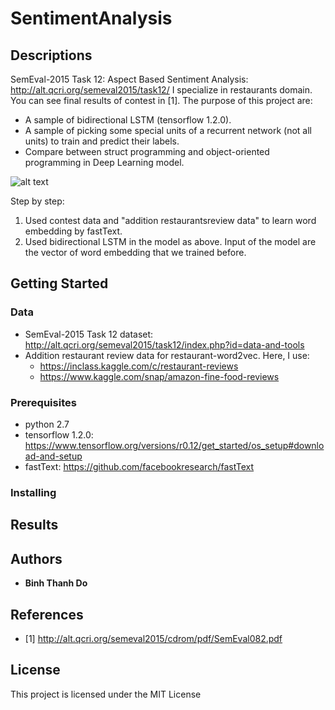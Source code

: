 # SentimentAnalysis

## Descriptions
SemEval-2015 Task 12: Aspect Based Sentiment Analysis: http://alt.qcri.org/semeval2015/task12/
I specialize in restaurants domain. You can see final results of contest in [1].
The purpose of this project are:
* A sample of bidirectional LSTM (tensorflow 1.2.0).
* A sample of picking some special units of a recurrent network (not all units) to train and predict their labels. 
* Compare between struct programming and object-oriented programming in Deep Learning model.

![alt text](https://github.com/peace195/SentimentAnalysis/blob/master/model.png)

Step by step:
1. Used contest data and "addition restaurantsreview data" to learn word embedding by fastText.
2. Used bidirectional LSTM in the model as above. Input of the model are the vector of word embedding that we trained before.

## Getting Started

### Data
* SemEval-2015 Task 12 dataset: http://alt.qcri.org/semeval2015/task12/index.php?id=data-and-tools
* Addition restaurant review data for restaurant-word2vec. Here, I use:
	* https://inclass.kaggle.com/c/restaurant-reviews
	* https://www.kaggle.com/snap/amazon-fine-food-reviews

### Prerequisites
* python 2.7
* tensorflow 1.2.0: https://www.tensorflow.org/versions/r0.12/get_started/os_setup#download-and-setup
* fastText: https://github.com/facebookresearch/fastText

### Installing

## Results

## Authors

* **Binh Thanh Do** 

## References
* [1] http://alt.qcri.org/semeval2015/cdrom/pdf/SemEval082.pdf

## License

This project is licensed under the MIT License